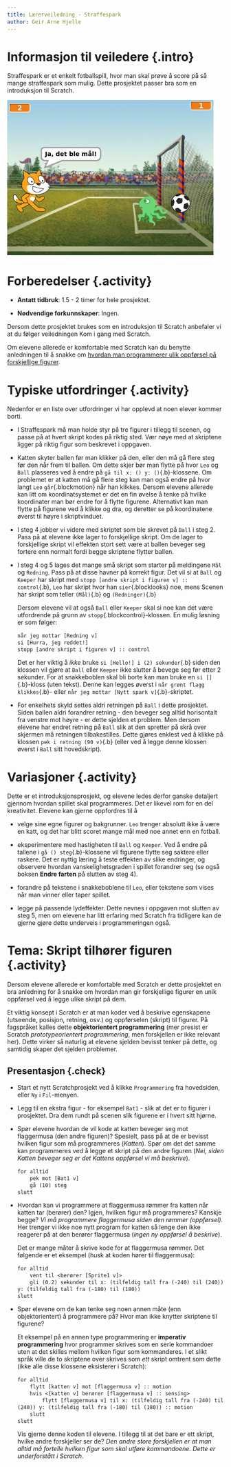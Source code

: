 ```yaml
---
title: Lærerveiledning - Straffespark
author: Geir Arne Hjelle
---
```


# Informasjon til veiledere {.intro}

Straffespark er et enkelt fotballspill, hvor man skal prøve å score på
så mange straffespark som mulig. Dette prosjektet passer bra som en
introduksjon til Scratch.

![](straffespark.png)

# Forberedelser {.activity}

+ __Antatt tidbruk__: 1.5 - 2 timer for hele prosjektet.

+ __Nødvendige forkunnskaper__: Ingen.

Dersom dette prosjektet brukes som en introduksjon til Scratch
anbefaler vi at du følger veiledningen
Kom i gang med Scratch.

Om elevene allerede er komfortable med Scratch kan du benytte
anledningen til å snakke om
[hvordan man programmerer ulik oppførsel på forskjellige figurer](#tema-skript-tilhorer-figuren).

# Typiske utfordringer {.activity}

Nedenfor er en liste over utfordringer vi har opplevd at noen elever
kommer borti.

+ I Straffespark må man holde styr på tre figurer i tillegg til
  scenen, og passe på at hvert skript kodes på riktig sted. Vær nøye
  med at skriptene ligger på riktig figur som beskrevet i oppgaven.

+ Katten skyter ballen før man klikker på den, eller den må gå flere
  steg før den når frem til ballen. Om dette skjer bør man flytte på
  hvor `Leo` og `Ball` plasseres ved å endre på `gå til x: () y:
  ()`{.b}-klossene. Om problemet er at katten må gå flere steg kan man
  også endre på hvor langt `Leo` `går`{.blockmotion} når han
  klikkes. Dersom elevene allerede kan litt om koordinatsystemet er
  det en fin øvelse å tenke på hvilke koordinater man bør endre for å
  flytte figurene. Alternativt kan man flytte på figurene ved å klikke
  og dra, og deretter se på koordinatene øverst til høyre i
  skriptvinduet.

+ I steg 4 jobber vi videre med skriptet som ble skrevet på `Ball` i
  steg 2. Pass på at elevene ikke lager to forskjellige skript. Om de
  lager to forskjellige skript vil effekten stort sett være at ballen
  beveger seg fortere enn normalt fordi begge skriptene flytter
  ballen.

+ I steg 4 og 5 lages det mange små skript som starter på meldingene
  `Mål` og `Redning`. Pass på at disse havner på korrekt figur. Det
  vil si at `Ball` og `Keeper` har skript med `stopp
  [andre skript i figuren v] :: control`{.b}, `Leo` har skript hvor han
  `sier`{.blocklooks} noe, mens Scenen har skript som teller
  `(Mål)`{.b} og `(Redninger)`{.b}

  Dersom elevene vil at også `Ball` eller `Keeper` skal si noe kan det
  være utfordrende på grunn av `stopp`{.blockcontrol}-klossen. En
  mulig løsning er som følger:

  ```blocks
  når jeg mottar [Redning v]
  si [Hurra, jeg reddet!]
  stopp [andre skript i figuren v] :: control
  ```

  Det er her viktig å _ikke_ bruke `si [Hello!] i (2) sekunder`{.b}
  siden den klossen vil gjøre at `Ball` eller `Keeper` ikke slutter å
  bevege seg før etter 2 sekunder. For at snakkeboblen skal bli borte
  kan man bruke en `si []`{.b}-kloss (uten tekst). Denne kan legges
  øverst i `når grønt flagg klikkes`{.b}- eller `når jeg mottar
  [Nytt spark v]`{.b}-skriptet.

+ For enkelhets skyld settes aldri retningen på `Ball` i dette
  prosjektet. Siden ballen aldri forandrer retning - den beveger seg
  alltid horisontalt fra venstre mot høyre - er dette sjelden et
  problem. Men dersom elevene har endret retning på `Ball` slik at den
  spretter på skrå over skjermen må retningen tilbakestilles. Dette
  gjøres enklest ved å klikke på klossen `pek i retning (90 v)`{.b}
  (eller ved å legge denne klossen øverst i `Ball` sitt hovedskript).

# Variasjoner {.activity}

Dette er et introduksjonsprosjekt, og elevene ledes derfor ganske
detaljert gjennom hvordan spillet skal programmeres. Det er likevel
rom for en del kreativitet. Elevene kan gjerne oppfordres til å

+ velge sine egne figurer og bakgrunner. `Leo` trenger absolutt ikke å
  være en katt, og det har blitt scoret mange mål med noe annet enn en
  fotball.

+ eksperimentere med hastigheten til `Ball` og `Keeper`. Ved å endre
  på tallene i `gå () steg`{.b}-klossene vil figurene flytte seg
  saktere eller raskere. Det er nyttig læring å teste effekten av
  slike endringer, og observere hvordan vanskelighetsgraden i spillet
  forandrer seg (se også boksen __Endre farten__ på slutten av steg 4).

+ forandre på tekstene i snakkeboblene til `Leo`, eller tekstene som
  vises når man vinner eller taper spillet.

+ legge på passende lydeffekter. Dette nevnes i oppgaven mot slutten
  av steg 5, men om elevene har litt erfaring med Scratch fra
  tidligere kan de gjerne gjøre dette underveis i programmeringen
  også.

# Tema: Skript tilhører figuren {.activity}

Dersom elevene allerede er komfortable med Scratch er dette prosjektet
en bra anledning for å snakke om hvordan man gir forskjellige figurer
en unik oppførsel ved å legge ulike skript på dem.

Et viktig konsept i Scratch er at man koder ved å beskrive egenskapene
(utseende, posisjon, retning, osv.) og oppførselen (skript) til
figurer. På fagspråket kalles dette __objektorientert programmering__
(mer presist er Scratch _prototypeorientert programmering_, men
forskjellen er ikke relevant her). Dette virker så naturlig at
elevene sjelden bevisst tenker på dette, og samtidig skaper det
sjelden problemer.

## Presentasjon {.check}

+ Start et nytt Scratchprosjekt ved å klikke `Programmering` fra
  hovedsiden, eller `Ny` i `Fil`-menyen.

+ Legg til en ekstra figur - for eksempel `Bat1` - slik at det er to
  figurer i prosjektet. Dra dem rundt på scenen slik figurene er i
  hvert sitt hjørne.

+ Spør elevene hvordan de vil kode at katten beveger seg mot
  flaggermusa (den andre figuren)? Spesielt, pass på at de er bevisst
  hvilken figur som må programmeres (_Katten_). Spør om det det samme
  kan programmeres ved å legge et skript på den andre figuren (_Nei,
  siden Katten beveger seg er det Kattens oppførsel vi må beskrive_).

  ```blocks
  for alltid
      pek mot [Bat1 v]
      gå (10) steg
  slutt
  ```

+ Hvordan kan vi programmere at flaggermusa rømmer fra katten når
  katten tar (berører) den? Igjen, hvilken figur må programmeres?
  Kanskje begge? _Vi må programmere flaggermusa siden den rømmer
  (oppførsel)._ Her trenger vi ikke noe nytt program for katten så
  lenge den ikke reagerer på at den berører flaggermusa (_ingen ny
  oppførsel å beskrive_).

  Det er mange måter å skrive kode for at flaggermusa rømmer. Det
  følgende er et eksempel (husk at koden hører til flaggermusa):

  ```blocks
  for alltid
      vent til <berører [Sprite1 v]>
      gli (0.2) sekunder til x: (tilfeldig tall fra (-240) til (240)) y: (tilfeldig tall fra (-180) til (180))
  slutt
  ```

+ Spør elevene om de kan tenke seg noen annen måte (enn
  objektorientert) å programmere på?  Hvor man ikke knytter skriptene
  til figurene?

  Et eksempel på en annen type programmering er __imperativ
  programmering__ hvor programmer skrives som en serie kommandoer uten
  at det skilles mellom hvilken figur som kommanderes. I et slikt
  språk ville de to skriptene over skrives som _ett_ skript omtrent
  som dette (ikke alle disse klossene eksisterer i Scratch):

  ```blocks
  for alltid
      flytt [katten v] mot [flaggermusa v] :: motion
      hvis <[katten v] berører [flaggermusa v] :: sensing>
          flytt [flaggermusa v] til x: (tilfeldig tall fra (-240) til (240)) y: (tilfeldig tall fra (-180) til (180)) :: motion
      slutt
  slutt
  ```

  Vis gjerne denne koden til elevene. I tillegg til at det bare er ett
  skript, hvilke andre forskjeller ser de? _Den andre store
  forskjellen er at man alltid må fortelle hvilken figur som skal
  utføre kommandoene. Dette er underforstått i Scratch_.
